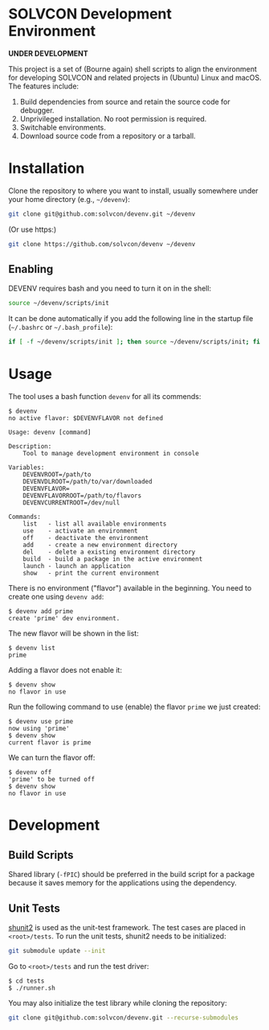 # SOLVCON Development Environment

**UNDER DEVELOPMENT**

This project is a set of (Bourne again) shell scripts to align the environment
for developing SOLVCON and related projects in (Ubuntu) Linux and macOS.  The
features include:

1. Build dependencies from source and retain the source code for debugger.
2. Unprivileged installation.  No root permission is required.
3. Switchable environments.
4. Download source code from a repository or a tarball.

# Installation

Clone the repository to where you want to install, usually somewhere under your
home directory (e.g., `~/devenv`):

```bash
git clone git@github.com:solvcon/devenv.git ~/devenv
```

(Or use https:)

```bash
git clone https://github.com/solvcon/devenv ~/devenv
```

## Enabling

DEVENV requires bash and you need to turn it on in the shell:

```bash
source ~/devenv/scripts/init
```

It can be done automatically if you add the following line in the startup file
(`~/.bashrc` or `~/.bash_profile`):

```bash
if [ -f ~/devenv/scripts/init ]; then source ~/devenv/scripts/init; fi
```

# Usage

The tool uses a bash function `devenv` for all its commends:

```console
$ devenv
no active flavor: $DEVENVFLAVOR not defined

Usage: devenv [command]

Description:
    Tool to manage development environment in console

Variables:
    DEVENVROOT=/path/to
    DEVENVDLROOT=/path/to/var/downloaded
    DEVENVFLAVOR=
    DEVENVFLAVORROOT=/path/to/flavors
    DEVENVCURRENTROOT=/dev/null

Commands:
    list   - list all available environments
    use    - activate an environment
    off    - deactivate the environment
    add    - create a new environment directory
    del    - delete a existing environment directory
    build  - build a package in the active environment
    launch - launch an application
    show   - print the current environment
```

There is no environment ("flavor") available in the beginning.  You need to
create one using `devenv add`:

```console
$ devenv add prime
create 'prime' dev environment.
```

The new flavor will be shown in the list:

```console
$ devenv list
prime
```

Adding a flavor does not enable it:

```console
$ devenv show
no flavor in use
```

Run the following command to use (enable) the flavor `prime` we just created:

```console
$ devenv use prime
now using 'prime'
$ devenv show
current flavor is prime
```

We can turn the flavor off:

```console
$ devenv off
'prime' to be turned off
$ devenv show
no flavor in use
```

# Development

## Build Scripts

Shared library (`-fPIC`) should be preferred in the build script for a package
because it saves memory for the applications using the dependency.

## Unit Tests

[shunit2](https://github.com/kward/shunit2) is used as the unit-test framework.
The test cases are placed in `<root>/tests`.  To run the unit tests, shunit2
needs to be initialized:

```bash
git submodule update --init
```

Go to `<root>/tests` and run the test driver:

```console
$ cd tests
$ ./runner.sh
```

You may also initialize the test library while cloning the repository:

```bash
git clone git@github.com:solvcon/devenv.git --recurse-submodules
```

<!-- vim: set ff=unix ft=markdown fenc=utf8 sw=2 tw=79: -->
